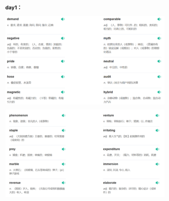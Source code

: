 ### day1：

![1691716941966](image/03.英语/1691716941966.png)

![1691716956966](image/03.英语/1691716956966.png)
